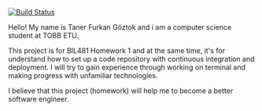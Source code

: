 [![Build Status](https://travis-ci.com/asilolcu/myDemoApp.svg?branch=master)](https://travis-ci.com/asilolcu/myDemoApp)

Hello! My name is Taner Furkan Göztok and i am a computer science student at TOBB ETU.

This project is for BIL481 Homework 1 and at the same time, it's for understand how to set up a code repository with continuous integration and deployment. I will try to gain experience through working on terminal and making progress with unfamiliar technologies.

I believe that this project (homework) will help me to become a better software engineer.
